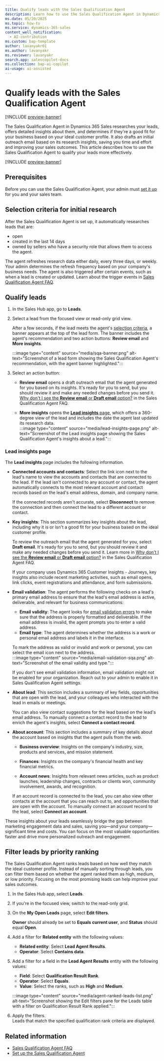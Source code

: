```yaml
---
title: Qualify leads with the Sales Qualification Agent
description: Learn how to use the Sales Qualification Agent in Dynamics 365 Sales to qualify leads more effectively and improve sales outcomes.
ms.date: 05/20/2025
ms.topic: how-to
ms.service: dynamics-365-sales
content_well_notification:
  - AI-contribution
ms.custom: bap-template
author: lavanyakr01
ms.author: lavanyakr
ms.reviewer: lavanyakr
search.app: salescopilot-docs
ms.collection: bap-ai-copilot
ai-usage: ai-assisted
---
```


# Qualify leads with the Sales Qualification Agent

[!INCLUDE [preview-banner](~/../shared-content/shared/preview-includes/preview-banner.md)]

The Sales Qualification Agent in Dynamics 365 Sales researches your leads, offers detailed insights about them, and determines if they're a good fit for your business based on your ideal customer profile. It also drafts an initial outreach email based on its research insights, saving you time and effort and improving your sales outcomes. This article describes how to use the Sales Qualification Agent to qualify your leads more effectively.

[!INCLUDE [preview-banner](~/../shared-content/shared/preview-includes/preview-note-d365.md)]

## Prerequisites

Before you can use the Sales Qualification Agent, your admin must [set it up](./configure-sales-qualification-agent.md) for you and your sales team.

<a name="selection-criteria-for-research"></a>
## Selection criteria for initial research

After the Sales Qualification Agent is set up, it automatically researches leads that are:

- open
- created in the last 14 days
- owned by sellers who have a security role that allows them to access the agent.

The agent refreshes research data either daily, every three days, or weekly. Your admin determines the refresh frequency based on your company's business needs. The agent is also triggered after certain events, such as when a lead is created or updated. Learn about the trigger events in [Sales Qualification Agent FAQ](sales-qualification-agent-faq.md#trigger-events).

## Qualify leads

1. In the Sales Hub app, go to **Leads**.

1. Select a lead from the focused view or read-only grid view.

    After a few seconds, if the lead meets the agent's [selection criteria](#selection-criteria-for-research), a banner appears at the top of the lead form. The banner includes the agent's recommendation and two action buttons: **Review email** and **More insights**.

    :::image type="content" source="media/sqa-banner.png" alt-text="Screenshot of a lead form showing the Sales Qualification Agent's recommendation, with the agent banner highlighted.":::

1. Select an action button:

   - **Review email** opens a draft outreach email that the agent generated for you based on its insights. It's ready for you to send, but you should review it and make any needed changes before you send it. [Why don't I see the **Review email** or **Draft email** option?](sales-qualification-agent-faq.md#cant-see-email-options) in the Sales Qualification Agent FAQ.

   - **More insights** opens the [**Lead insights** page](#lead-insights-page), which offers a 360-degree view of the lead and includes the date the agent last updated its research data.  
     :::image type="content" source="media/lead-insights-page.png" alt-text="Screenshot of the Lead insights page showing the Sales Qualification Agent's insights about a lead.":::

### Lead insights page

The **Lead insights** page includes the following information.

- **Connected accounts and contacts**: Select the link icon next to the lead's name to view the accounts and contacts that are connected to the lead. If the lead isn't connected to any account or contact, the agent automatically connects to the most relevant account and contact records based on the lead's email address, domain, and company name.

  If the connected records aren't accurate, select **Disconnect** to remove the connection and then connect the lead to a different account or contact.

- **Key insights**: This section summarizes key insights about the lead, including why it is or isn't a good fit for your business based on the ideal customer profile.

  To review the outreach email that the agent generated for you, select **Draft email**. It's ready for you to send, but you should review it and make any needed changes before you send it. Learn more in [Why don't I see the **Review email** or **Draft email** option?](sales-qualification-agent-faq.md#cant-see-email-options) in the Sales Qualification Agent FAQ.

  If your company uses Dynamics 365 Customer Insights - Journeys, key insights also include recent marketing activities, such as email opens, link clicks, event registrations and attendance, and form submissions.

- **Email validation**: The agent performs the following checks on a lead's primary email address to ensure that the lead's email address is active, deliverable, and relevant for business communications:

  - **Email validity**: The agent looks for [email validation errors](work-invalid-email-addresses.md) to make sure that the address is properly formatted and deliverable. If the email address is invalid, the agent prompts you to enter a valid address.
  - **Email type**: The agent determines whether the address is a work or personal email address and labels it in the interface.

  To mark the address as valid or invalid and work or personal, you can select the email icon next to the address.  
  :::image type="content" source="media/email-validation-sqa.png" alt-text="Screenshot of the email validity and type.":::

  If you don't see email validation information, email validation might not be enabled for your organization. Reach out to your admin to enable it in Sales Qualification Agent settings.

- **About lead**: This section includes a summary of key fields, opportunities that are open with the lead, and your colleagues who interacted with the lead in emails or meetings.

  You can also view contact suggestions for the lead based on the lead's email address. To manually connect a contact record to the lead to enrich the agent's insights, select **Connect a contact record**.

- **About account**: This section includes a summary of key details about the account based on insights that the agent pulls from the web.

  - **Business overview**: Insights on the company's industry, size, products and services, and mission statement.

  - **Finances**: Insights on the company's financial health and key financial metrics.

  - **Account news**: Insights from relevant news articles, such as product launches, leadership changes, contracts or clients won, community involvement, awards, and recognition.

   If an account record is connected to the lead, you can also view other contacts at the account that you can reach out to, and opportunities that are open with the account. To manually connect an account record to the lead, select **Connect an account**.

These insights about your leads seamlessly bridge the gap between marketing engagement data and sales, saving you&mdash;and your company&mdash;significant time and costs. You can focus on the most valuable opportunities faster and drive more personalized outreach and engagement.

## Filter leads by priority ranking

The Sales Qualification Agent ranks leads based on how well they match the ideal customer profile. Instead of manually sorting through leads, you can filter them based on whether the agent ranked them as high, medium, or low priority. Focusing on the most promising leads can help improve your sales outcomes.

1. In the Sales Hub app, select **Leads**.

1. If you're in the focused view, switch to the read-only grid.

1. On the **My Open Leads** page, select **Edit filters**.

    **Owner** should already be set to **Equals current user**, and **Status** should equal **Open**.

1. Add a filter for **Related entity** with the following values:

    - **Related entity**: Select **Lead Agent Results**.
    - **Operator**: Select **Contains data**.

1. Add a filter for a field in the **Lead Agent Results** entity with the following values:

    - **Field**: Select **Qualification Result Rank**.
    - **Operator**: Select **Equals**.
    - **Value**: Select the ranks, such as **High** and **Medium**.

   :::image type="content" source="media/agent-ranked-leads-list.png" alt-text="Screenshot showing the Edit filters pane for the Leads table with a filter on Qualification Result Rank applied.":::

1. Apply the filters.  
    Leads that match the specified qualification rank criteria are displayed.

## Related information

- [Sales Qualification Agent FAQ](sales-qualification-agent-faq.md)
- [Set up the Sales Qualification Agent](configure-sales-qualification-agent.md)
